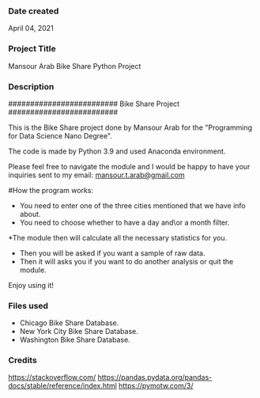 ### Date created
April 04, 2021

### Project Title
Mansour Arab Bike Share Python Project

### Description
######################### Bike Share Project #########################

This is the Bike Share project done by Mansour Arab for the "Programming for Data Science Nano Degree".

The code is made by Python 3.9 and used Anaconda environment.

Please feel free to navigate the module and I would be happy to have your inquiries sent to my email: mansour.t.arab@gmail.com

#How the program works:
- You need to enter one of the three cities mentioned that we have info about.
- You need to choose whether to have a day and\or a month filter.

*The module then will calculate all the necessary statistics for you.

- Then you will be asked if you want a sample of raw data.
- Then it will asks you if you want to do another analysis or quit the module.

Enjoy using it!  





### Files used
- Chicago Bike Share Database.
- New York City Bike Share Database.
- Washington Bike Share Database.


### Credits
https://stackoverflow.com/
https://pandas.pydata.org/pandas-docs/stable/reference/index.html
https://pymotw.com/3/

